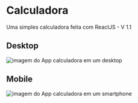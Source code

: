 # Calculadora

<p>Uma simples calculadora feita com ReactJS - V 1.1</p>

## Desktop

<img style src='https://i.ibb.co/rFFZZxt/desktop-min.png' alt ='imagem do App calculadora em um desktop'>

## Mobile

<img src='https://i.ibb.co/kXQjtn2/mobile.png' alt ='imagem do App calculadora em um smartphone'>
